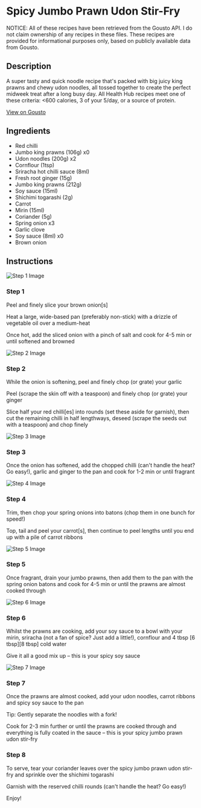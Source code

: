 # Spicy Jumbo Prawn Udon Stir-Fry

NOTICE: All of these recipes have been retrieved from the Gousto API. I do not claim ownership of any recipes in these files. These recipes are provided for informational purposes only, based on publicly available data from Gousto.

## Description

A super tasty and quick noodle recipe that's packed with big juicy king prawns and chewy udon noodles, all tossed together to create the perfect midweek treat after a long busy day. All Health Hub recipes meet one of these criteria: <600 calories, 3 of your 5/day, or a source of protein.

[View on Gousto](https://www.gousto.co.uk/recipes/cookbook/spicy-jumbo-prawn-udon-stir-fry)

## Ingredients

- Red chilli
- Jumbo king prawns (106g) x0
- Udon noodles (200g) x2
- Cornflour (1tsp)
- Sriracha hot chilli sauce (8ml)
- Fresh root ginger (15g)
- Jumbo king prawns (212g)
- Soy sauce (15ml)
- Shichimi togarashi (2g)
- Carrot
- Mirin (15ml)
- Coriander (5g)
- Spring onion x3
- Garlic clove
- Soy sauce (8ml) x0
- Brown onion

## Instructions

![Step 1 Image](https://production-media.gousto.co.uk/cms/recipe-step-image/step-1-1580125403560-x200.jpg)

### Step 1

Peel and finely slice your brown onion[s]

Heat a large, wide-based pan (preferably non-stick) with a drizzle of vegetable oil over a medium-heat

Once hot, add the sliced onion with a pinch of salt and cook for 4-5 min or until softened and browned

![Step 2 Image](https://production-media.gousto.co.uk/cms/recipe-step-image/step-2-1580125408160-x200.jpg)

### Step 2

While the onion is softening, peel and finely chop (or grate) your garlic

Peel (scrape the skin off with a teaspoon) and finely chop (or grate) your ginger

Slice half your red chilli[es] into rounds (set these aside for garnish), then cut the remaining chilli in half lengthways, deseed (scrape the seeds out with a teaspoon) and chop finely

![Step 3 Image](https://production-media.gousto.co.uk/cms/recipe-step-image/step-3-1580125412008-x200.jpg)

### Step 3

Once the onion has softened, add the chopped chilli (can't handle the heat? Go easy!), garlic and ginger to the pan and cook for 1-2 min or until fragrant

![Step 4 Image](https://production-media.gousto.co.uk/cms/recipe-step-image/step-4-1580125414989-x200.jpg)

### Step 4

Trim, then chop your spring onions into batons (chop them in one bunch for speed!)

Top, tail and peel your carrot[s], then continue to peel lengths until you end up with a pile of carrot ribbons

![Step 5 Image](https://production-media.gousto.co.uk/cms/recipe-step-image/step-5-1580125418169-x200.jpg)

### Step 5

Once fragrant, drain your jumbo prawns, then add them to the pan with the spring onion batons and cook for 4-5 min or until the prawns are almost cooked through

![Step 6 Image](https://production-media.gousto.co.uk/cms/recipe-step-image/step-6-1580125421660-x200.jpg)

### Step 6

Whilst the prawns are cooking, add your soy sauce to a bowl with your mirin, sriracha (not a fan of spice? Just add a little!), cornflour and 4 tbsp <span class="text-purple">[6 tbsp]</span><span class="text-danger">[8 tbsp]</span> cold water

Give it all a good mix up – this is your spicy soy sauce

![Step 7 Image](https://production-media.gousto.co.uk/cms/recipe-step-image/step-7-1580125425183-x200.jpg)

### Step 7

Once the prawns are almost cooked, add your udon noodles, carrot ribbons and spicy soy sauce to the pan

Tip: Gently separate the noodles with a fork!

Cook for 2-3 min further or until the prawns are cooked through and everything is fully coated in the sauce – this is your spicy jumbo prawn udon stir-fry

### Step 8

To serve, tear your coriander leaves over the spicy jumbo prawn udon stir-fry and sprinkle over the shichimi togarashi

Garnish with the reserved chilli rounds (can't handle the heat? Go easy!)

Enjoy!

